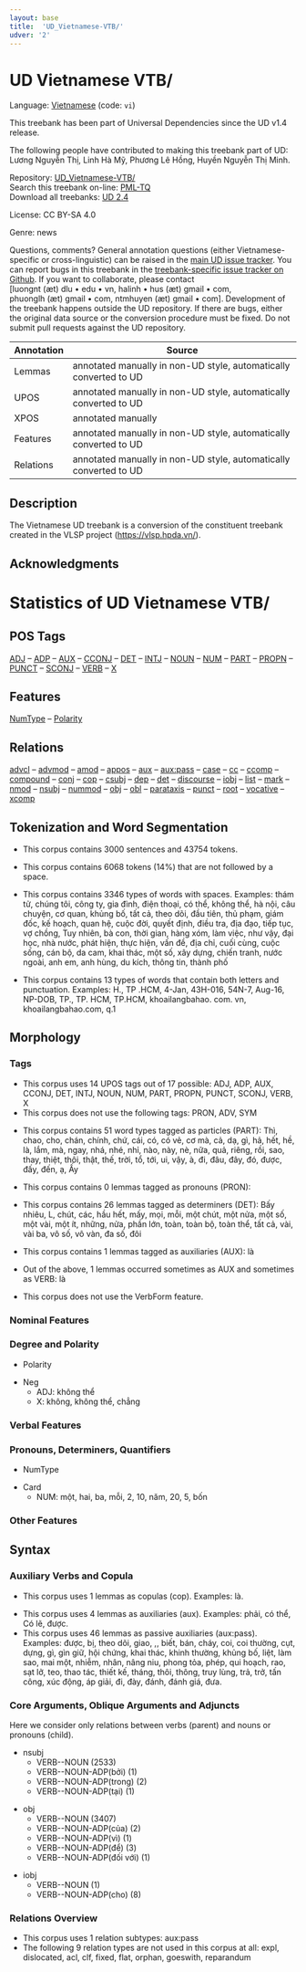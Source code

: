 ```yaml
---
layout: base
title:  'UD_Vietnamese-VTB/'
udver: '2'
---
```


<!-- This page is automatically generated from the README file and from
     the data files in the latest release.

     Please do not edit this page directly. -->

# UD Vietnamese VTB/

Language: [Vietnamese](/vi/index.html) (code: `vi`)

This treebank has been part of Universal Dependencies since the UD v1.4 release.

The following people have contributed to making this treebank part of UD: Lương Nguyễn Thị, Linh Hà Mỹ, Phương Lê Hồng, Huyền Nguyễn Thị Minh.

Repository: [UD_Vietnamese-VTB/](https://github.com/UniversalDependencies/UD_Vietnamese-VTB/)<br />
Search this treebank on-line: [PML-TQ](https://lindat.mff.cuni.cz/services/pmltq/#!/treebank/udvi_vtb24)<br />
Download all treebanks: [UD 2.4](/#download)

License: CC BY-SA 4.0

Genre: news

Questions, comments?
General annotation questions (either Vietnamese-specific or cross-linguistic) can be raised in the [main UD issue tracker](https://github.com/UniversalDependencies/docs/issues).
You can report bugs in this treebank in the [treebank-specific issue tracker on Github](https://github.com/UniversalDependencies/UD_Vietnamese-VTB//issues).
If you want to collaborate, please contact [luongnt&nbsp;(æt)&nbsp;dlu&nbsp;•&nbsp;edu&nbsp;•&nbsp;vn, halinh&nbsp;•&nbsp;hus&nbsp;(æt)&nbsp;gmail&nbsp;•&nbsp;com, phuonglh&nbsp;(æt)&nbsp;gmail&nbsp;•&nbsp;com, ntmhuyen&nbsp;(æt)&nbsp;gmail&nbsp;•&nbsp;com].
Development of the treebank happens outside the UD repository.
If there are bugs, either the original data source or the conversion procedure must be fixed.
Do not submit pull requests against the UD repository.

| Annotation | Source |
|------------|--------|
| Lemmas | annotated manually in non-UD style, automatically converted to UD |
| UPOS | annotated manually in non-UD style, automatically converted to UD |
| XPOS | annotated manually |
| Features | annotated manually in non-UD style, automatically converted to UD |
| Relations | annotated manually in non-UD style, automatically converted to UD |

## Description

The Vietnamese UD treebank is a conversion of the constituent treebank created in the VLSP project
(https://vlsp.hpda.vn/).




## Acknowledgments

# Statistics of UD Vietnamese VTB/

## POS Tags

[ADJ](vi_vtb-pos-ADJ.html) – [ADP](vi_vtb-pos-ADP.html) – [AUX](vi_vtb-pos-AUX.html) – [CCONJ](vi_vtb-pos-CCONJ.html) – [DET](vi_vtb-pos-DET.html) – [INTJ](vi_vtb-pos-INTJ.html) – [NOUN](vi_vtb-pos-NOUN.html) – [NUM](vi_vtb-pos-NUM.html) – [PART](vi_vtb-pos-PART.html) – [PROPN](vi_vtb-pos-PROPN.html) – [PUNCT](vi_vtb-pos-PUNCT.html) – [SCONJ](vi_vtb-pos-SCONJ.html) – [VERB](vi_vtb-pos-VERB.html) – [X](vi_vtb-pos-X.html)

## Features

[NumType](vi_vtb-feat-NumType.html) – [Polarity](vi_vtb-feat-Polarity.html)

## Relations

[advcl](vi_vtb-dep-advcl.html) – [advmod](vi_vtb-dep-advmod.html) – [amod](vi_vtb-dep-amod.html) – [appos](vi_vtb-dep-appos.html) – [aux](vi_vtb-dep-aux.html) – [aux:pass](vi_vtb-dep-aux-pass.html) – [case](vi_vtb-dep-case.html) – [cc](vi_vtb-dep-cc.html) – [ccomp](vi_vtb-dep-ccomp.html) – [compound](vi_vtb-dep-compound.html) – [conj](vi_vtb-dep-conj.html) – [cop](vi_vtb-dep-cop.html) – [csubj](vi_vtb-dep-csubj.html) – [dep](vi_vtb-dep-dep.html) – [det](vi_vtb-dep-det.html) – [discourse](vi_vtb-dep-discourse.html) – [iobj](vi_vtb-dep-iobj.html) – [list](vi_vtb-dep-list.html) – [mark](vi_vtb-dep-mark.html) – [nmod](vi_vtb-dep-nmod.html) – [nsubj](vi_vtb-dep-nsubj.html) – [nummod](vi_vtb-dep-nummod.html) – [obj](vi_vtb-dep-obj.html) – [obl](vi_vtb-dep-obl.html) – [parataxis](vi_vtb-dep-parataxis.html) – [punct](vi_vtb-dep-punct.html) – [root](vi_vtb-dep-root.html) – [vocative](vi_vtb-dep-vocative.html) – [xcomp](vi_vtb-dep-xcomp.html)

<h2>Tokenization and Word Segmentation</h2>


<ul>
<li>This corpus contains 3000 sentences and 43754 tokens.</li>
</ul>

<ul>
<li>This corpus contains 6068 tokens (14%) that are not followed by a space.</li>
</ul>

<ul>
<li>This corpus contains 3346 types of words with spaces. Examples: thám tử, chúng tôi, công ty, gia đình, điện thoại, có thể, không thể, hà nội, câu chuyện, cơ quan, khủng bố, tất cả, theo dõi, đầu tiên, thủ phạm, giám đốc, kế hoạch, quan hệ, cuộc đời, quyết định, điều tra, địa đạo, tiếp tục, vợ chồng, Tuy nhiên, bà con, thời gian, hàng xóm, làm việc, như vậy, đại học, nhà nước, phát hiện, thực hiện, vấn đề, địa chỉ, cuối cùng, cuộc sống, cán bộ, da cam, khai thác, một số, xây dựng, chiến tranh, nước ngoài, anh em, anh hùng, du kích, thông tin, thành phố</li>
</ul>

<ul>
<li>This corpus contains 13 types of words that contain both letters and punctuation. Examples: H., TP .HCM, 4-Jan, 43H-016, 54N-7, Aug-16, NP-DOB, TP., TP. HCM, TP.HCM, k​h​o​a​i​l​a​n​g​b​a​h​a​o​.​ ​c​o​m​.​ ​v​n, khoailangbahao.com, q.1</li>
</ul>

<ul>
</ul>

<h2>Morphology</h2>

<h3>Tags</h3>

<ul>
<li>This corpus uses 14 UPOS tags out of 17 possible: <a>ADJ</a>, <a>ADP</a>, <a>AUX</a>, <a>CCONJ</a>, <a>DET</a>, <a>INTJ</a>, <a>NOUN</a>, <a>NUM</a>, <a>PART</a>, <a>PROPN</a>, <a>PUNCT</a>, <a>SCONJ</a>, <a>VERB</a>, <a>X</a></li>
<li>This corpus does not use the following tags: PRON, ADV, SYM</li>
</ul>

<ul>
<li>This corpus contains 51 word types tagged as particles (PART): Thì, chao, cho, chán, chính, chứ, cái, có, có vẻ, cơ mà, cả, dạ, gì, hả, hết, hề, là, lắm, mà, ngay, nhá, nhé, nhỉ, nào, này, nè, nữa, quả, riêng, rồi, sao, thay, thiệt, thôi, thật, thế, trời, tổ, tới, ui, vậy, à, đi, đâu, đây, đó, được, đấy, đến, ạ, Ấy</li>
</ul>

<ul>
<li>This corpus contains 0 lemmas tagged as pronouns (PRON): </li>
</ul>

<ul>
<li>This corpus contains 26 lemmas tagged as determiners (DET): Bấy nhiêu, L, chút, các, hầu hết, mấy, mọi, mỗi, một chút, một nửa, một số, một vài, một ít, những, nửa, phần lớn, toàn, toàn bộ, toàn thể, tất cả, vài, vài ba, vô số, vô vàn, đa số, đôi</li>
</ul>

<ul>
</ul>

<ul>
<li>This corpus contains 1 lemmas tagged as auxiliaries (AUX): là</li>
</ul>

<ul>
<li>Out of the above, 1 lemmas occurred sometimes as AUX and sometimes as VERB: là</li>
</ul>

<ul>
<li>This corpus does not use the VerbForm feature.</li>
</ul>

<h3>Nominal Features</h3>








<h3>Degree and Polarity</h3>



<ul>
  <li><a>Polarity</a></li>
</ul>

<ul>
  <li>Neg
    <ul>
      <li>ADJ: không thể</li>
      <li>X: không, không thể, chẳng</li>
    </ul>
  </li>
</ul>


<h3>Verbal Features</h3>







<h3>Pronouns, Determiners, Quantifiers</h3>



<ul>
  <li><a>NumType</a></li>
</ul>

<ul>
  <li>Card
    <ul>
      <li>NUM: một, hai, ba, mỗi, 2, 10, năm, 20, 5, bốn</li>
    </ul>
  </li>
</ul>







<h3>Other Features</h3>


<h2>Syntax</h2>

<h3>Auxiliary Verbs and Copula</h3>

<ul>
<li>This corpus uses 1 lemmas as copulas (<a>cop</a>). Examples: là.</li>
</ul>

<ul>
<li>This corpus uses 4 lemmas as auxiliaries (<a>aux</a>). Examples: phải, có thể, Có lẽ, được.</li>
<li>This corpus uses 46 lemmas as passive auxiliaries (<a>aux:pass</a>). Examples: được, bị, theo dõi, giao, ,, biết, bán, cháy, coi, coi thường, cụt, dựng, gì, gìn giữ, hội chứng, khai thác, khinh thường, khủng bố, liệt, làm sao, mai một, nhiễm, nhân, nâng niu, phong tỏa, phép, qui hoạch, rao, sạt lở, teo, thao tác, thiết kế, tháng, thôi, thông, truy lùng, trả, trở, tấn công, xúc động, áp giải, đi, đày, đánh, đánh giá, đưa.</li>
</ul>

<h3>Core Arguments, Oblique Arguments and Adjuncts</h3>

Here we consider only relations between verbs (parent) and nouns or pronouns (child).
<ul>
  <li><a>nsubj</a>
    <ul>
      <li>VERB--NOUN (2533)</li>
      <li>VERB--NOUN-ADP(bởi) (1)</li>
      <li>VERB--NOUN-ADP(trong) (2)</li>
      <li>VERB--NOUN-ADP(tại) (1)</li>
    </ul>
  </li>
</ul>

<ul>
  <li><a>obj</a>
    <ul>
      <li>VERB--NOUN (3407)</li>
      <li>VERB--NOUN-ADP(của) (2)</li>
      <li>VERB--NOUN-ADP(vì) (1)</li>
      <li>VERB--NOUN-ADP(để) (3)</li>
      <li>VERB--NOUN-ADP(đối với) (1)</li>
    </ul>
  </li>
</ul>

<ul>
  <li><a>iobj</a>
    <ul>
      <li>VERB--NOUN (1)</li>
      <li>VERB--NOUN-ADP(cho) (8)</li>
    </ul>
  </li>
</ul>




<h3>Relations Overview</h3>

<ul>
<li>This corpus uses 1 relation subtypes: <a>aux:pass</a></li>
<li>The following 9 relation types are not used in this corpus at all: <a>expl</a>, <a>dislocated</a>, <a>acl</a>, <a>clf</a>, <a>fixed</a>, <a>flat</a>, <a>orphan</a>, <a>goeswith</a>, <a>reparandum</a></li>
</ul>
